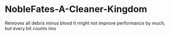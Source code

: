 # NobleFates-A-Cleaner-Kingdom
Removes all debris minus blood
It might not improve performance by much, but every bit counts imo
